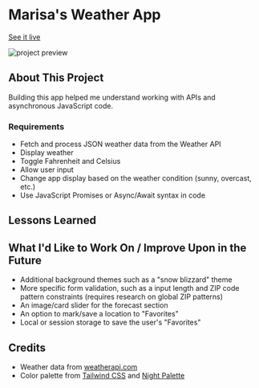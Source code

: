# Marisa's Weather App
[See it live](https://mrzamin.github.io/weather-app/)

![project preview](https://github.com/mrzamin/weather-app/assets/142754418/2040cbc9-a843-4457-80dd-4fcc00e9d6c9)

## About This Project
Building this app helped me understand working with APIs and asynchronous JavaScript code.

### Requirements
- Fetch and process JSON weather data from the Weather API
- Display weather 
- Toggle Fahrenheit and Celsius 
- Allow user input
- Change app display based on the weather condition (sunny, overcast, etc.)
- Use JavaScript Promises or Async/Await syntax in code

## Lessons Learned

## What I'd Like to Work On / Improve Upon in the Future
- Additional background themes such as a "snow blizzard" theme
- More specific form validation, such as a input length and ZIP code pattern constraints (requires research on global ZIP patterns)
- An image/card slider for the forecast section
- An option to mark/save a location to "Favorites"
- Local or session storage to save the user's "Favorites" 

## Credits
- Weather data from [weatherapi.com](https://www.weatherapi.com/)
- Color palette from [Tailwind CSS](https://tailwindcss.com/) and [Night Palette](https://nightpalette.com/)


